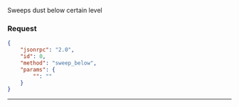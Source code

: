 Sweeps dust below certain level

### Request

```json
{
	"jsonrpc": "2.0",
	"id": 0,
	"method": "sweep_below",
	"params": {
		"": ""
	}
}
```
---
